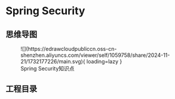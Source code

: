 # Spring Security

## 思维导图

<figure markdown="span">
  ![](https://edrawcloudpubliccn.oss-cn-shenzhen.aliyuncs.com/viewer/self/1059758/share/2024-11-21/1732177226/main.svg){ loading=lazy }
  <figcaption>Spring Security知识点</figcaption>
</figure>

## 工程目录


